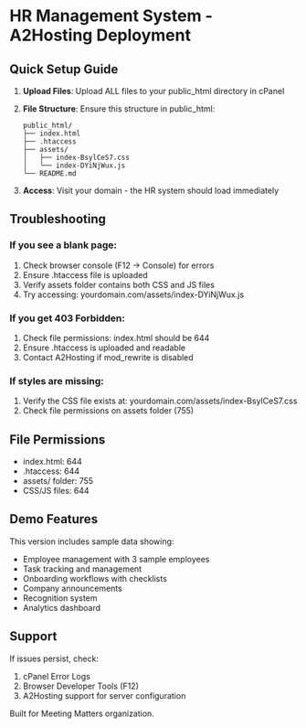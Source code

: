 # HR Management System - A2Hosting Deployment

## Quick Setup Guide

1. **Upload Files**: Upload ALL files to your public_html directory in cPanel
2. **File Structure**: Ensure this structure in public_html:
   ```
   public_html/
   ├── index.html
   ├── .htaccess
   ├── assets/
   │   ├── index-BsylCeS7.css
   │   └── index-DYiNjWux.js
   └── README.md
   ```

3. **Access**: Visit your domain - the HR system should load immediately

## Troubleshooting

### If you see a blank page:
1. Check browser console (F12 → Console) for errors
2. Ensure .htaccess file is uploaded
3. Verify assets folder contains both CSS and JS files
4. Try accessing: yourdomain.com/assets/index-DYiNjWux.js

### If you get 403 Forbidden:
1. Check file permissions: index.html should be 644
2. Ensure .htaccess is uploaded and readable
3. Contact A2Hosting if mod_rewrite is disabled

### If styles are missing:
1. Verify the CSS file exists at: yourdomain.com/assets/index-BsylCeS7.css
2. Check file permissions on assets folder (755)

## File Permissions
- index.html: 644
- .htaccess: 644
- assets/ folder: 755
- CSS/JS files: 644

## Demo Features
This version includes sample data showing:
- Employee management with 3 sample employees
- Task tracking and management
- Onboarding workflows with checklists
- Company announcements
- Recognition system
- Analytics dashboard

## Support
If issues persist, check:
1. cPanel Error Logs
2. Browser Developer Tools (F12)
3. A2Hosting support for server configuration

Built for Meeting Matters organization.